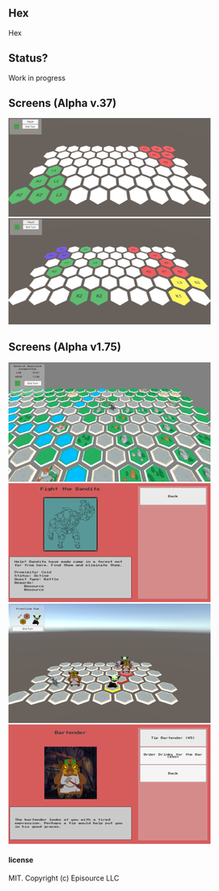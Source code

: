 ## Hex
Hex

## Status?
Work in progress

## Screens (Alpha v.37)
<img src="./screens/screen01.png" width="400"/>
<img src="./screens/screen02.png" width="400"/>

## Screens (Alpha v1.75)
<img src="./screens/screen03.png" width="400"/>
<img src="./screens/screen04.png" width="400"/>
<img src="./screens/screen05.png" width="400"/>
<img src="./screens/screen06.png" width="400"/>

#### license

MIT. Copyright (c) Episource LLC
